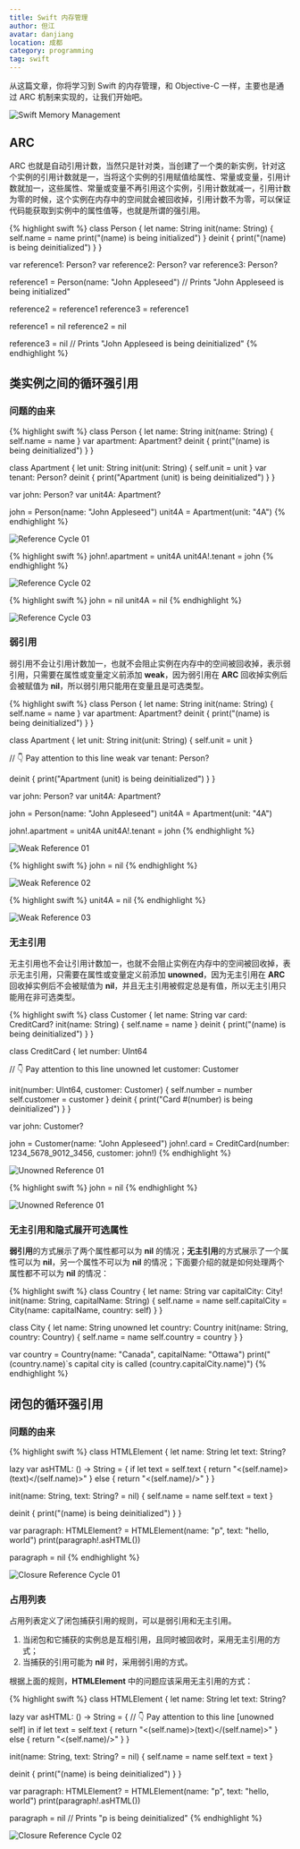 ```yaml
---
title: Swift 内存管理
author: 但江
avatar: danjiang
location: 成都
category: programming
tag: swift
---
```


从这篇文章，你将学习到 Swift 的内存管理，和 Objective-C 一样，主要也是通过 ARC 机制来实现的，让我们开始吧。

![Swift Memory Management](/images/swift-memory-management.jpg)

## ARC

ARC 也就是自动引用计数，当然只是针对类，当创建了一个类的新实例，针对这个实例的引用计数就是一，当将这个实例的引用赋值给属性、常量或变量，引用计数就加一，这些属性、常量或变量不再引用这个实例，引用计数就减一，引用计数为零的时候，这个实例在内存中的空间就会被回收掉，引用计数不为零，可以保证代码能获取到实例中的属性值等，也就是所谓的强引用。

{% highlight swift %}
class Person {
  let name: String
  init(name: String) {
    self.name = name
    print("\(name) is being initialized")
  }
  deinit {
    print("\(name) is being deinitialized")
  }
}

var reference1: Person?
var reference2: Person?
var reference3: Person?

reference1 = Person(name: "John Appleseed")
// Prints "John Appleseed is being initialized"

reference2 = reference1
reference3 = reference1

reference1 = nil
reference2 = nil

reference3 = nil
// Prints "John Appleseed is being deinitialized"
{% endhighlight %}

## 类实例之间的循环强引用

### 问题的由来

{% highlight swift %}
class Person {
  let name: String
  init(name: String) {
    self.name = name
  }
  var apartment: Apartment?
  deinit {
    print("\(name) is being deinitialized")
  }
}

class Apartment {
  let unit: String
  init(unit: String) {
    self.unit = unit
  }
  var tenant: Person?
  deinit {
    print("Apartment \(unit) is being deinitialized")
  }
}

var john: Person?
var unit4A: Apartment?

john = Person(name: "John Appleseed")
unit4A = Apartment(unit: "4A")
{% endhighlight %}

![Reference Cycle 01](/images/referenceCycle01_2x.png)

{% highlight swift %}
john!.apartment = unit4A
unit4A!.tenant = john
{% endhighlight %}

![Reference Cycle 02](/images/referenceCycle02_2x.png)

{% highlight swift %}
john = nil
unit4A = nil
{% endhighlight %}

![Reference Cycle 03](/images/referenceCycle03_2x.png)

### 弱引用

弱引用不会让引用计数加一，也就不会阻止实例在内存中的空间被回收掉，表示弱引用，只需要在属性或变量定义前添加 **weak**，因为弱引用在 **ARC** 回收掉实例后会被赋值为 **nil**，所以弱引用只能用在变量且是可选类型。

{% highlight swift %}
class Person {
  let name: String
  init(name: String) {
    self.name = name
  }
  var apartment: Apartment?
  deinit {
    print("\(name) is being deinitialized")
  }
}

class Apartment {
  let unit: String
  init(unit: String) {
    self.unit = unit
  }
  
  // 👇 Pay attention to this line
  weak var tenant: Person?
  
  deinit {
    print("Apartment \(unit) is being deinitialized")
  }
}

var john: Person?
var unit4A: Apartment?

john = Person(name: "John Appleseed")
unit4A = Apartment(unit: "4A")

john!.apartment = unit4A
unit4A!.tenant = john
{% endhighlight %}

![Weak Reference 01](/images/weakReference01_2x.png)

{% highlight swift %}
john = nil
{% endhighlight %}

![Weak Reference 02](/images/weakReference02_2x.png)

{% highlight swift %}
unit4A = nil
{% endhighlight %}

![Weak Reference 03](/images/weakReference03_2x.png)

### 无主引用

无主引用也不会让引用计数加一，也就不会阻止实例在内存中的空间被回收掉，表示无主引用，只需要在属性或变量定义前添加 **unowned**，因为无主引用在 **ARC** 回收掉实例后不会被赋值为 **nil**，并且无主引用被假定总是有值，所以无主引用只能用在非可选类型。

{% highlight swift %}
class Customer {
  let name: String
  var card: CreditCard?
  init(name: String) {
    self.name = name
  }
  deinit {
    print("\(name) is being deinitialized")
  }
}

class CreditCard {
  let number: UInt64
  
  // 👇 Pay attention to this line
  unowned let customer: Customer
  
  init(number: UInt64, customer: Customer) {
    self.number = number
    self.customer = customer
  }
  deinit {
    print("Card #\(number) is being deinitialized")
  }
}

var john: Customer?

john = Customer(name: "John Appleseed")
john!.card = CreditCard(number: 1234_5678_9012_3456, customer: john!)
{% endhighlight %}

![Unowned Reference 01](/images/unownedReference01_2x.png)

{% highlight swift %}
john = nil
{% endhighlight %}

![Unowned Reference 01](/images/unownedReference02_2x.png)

### 无主引用和隐式展开可选属性

**弱引用**的方式展示了两个属性都可以为 **nil** 的情况；**无主引用**的方式展示了一个属性可以为 **nil**，另一个属性不可以为 **nil** 的情况；下面要介绍的就是如何处理两个属性都不可以为 **nil** 的情况：

{% highlight swift %}
class Country {
  let name: String
  var capitalCity: City!
  init(name: String, capitalName: String) {
    self.name = name
    self.capitalCity = City(name: capitalName, country: self)
  }
}

class City {
  let name: String
  unowned let country: Country
  init(name: String, country: Country) {
    self.name = name
    self.country = country
  }
}

var country = Country(name: "Canada", capitalName: "Ottawa")
print("\(country.name)`s capital city is called \(country.capitalCity.name)")
{% endhighlight %}

## 闭包的循环强引用

### 问题的由来

{% highlight swift %}
class HTMLElement {
  let name: String
  let text: String?
  
  lazy var asHTML: () -> String = {
    if let text = self.text {
      return "<\(self.name)>\(text)</\(self.name)>"
    } else {
      return "<\(self.name)/>"
    }
  }
  
  init(name: String, text: String? = nil) {
    self.name = name
    self.text = text
  }
  
  deinit {
    print("\(name) is being deinitialized")
  }
}

var paragraph: HTMLElement? = HTMLElement(name: "p", text: "hello, world")
print(paragraph!.asHTML())

paragraph = nil
{% endhighlight %}

![Closure Reference Cycle 01](/images/closureReferenceCycle01_2x.png)

### 占用列表

占用列表定义了闭包捕获引用的规则，可以是弱引用和无主引用。

1. 当闭包和它捕获的实例总是互相引用，且同时被回收时，采用无主引用的方式；
2. 当捕获的引用可能为 **nil** 时，采用弱引用的方式。

根据上面的规则，**HTMLElement** 中的问题应该采用无主引用的方式：

{% highlight swift %}
class HTMLElement {
  let name: String
  let text: String?
  
  lazy var asHTML: () -> String = {
    // 👇 Pay attention to this line
    [unowned self] in
    if let text = self.text {
      return "<\(self.name)>\(text)</\(self.name)>"
    } else {
      return "<\(self.name)/>"
    }
  }
  
  init(name: String, text: String? = nil) {
    self.name = name
    self.text = text
  }
  
  deinit {
    print("\(name) is being deinitialized")
  }
}

var paragraph: HTMLElement? = HTMLElement(name: "p", text: "hello, world")
print(paragraph!.asHTML())

paragraph = nil
// Prints "p is being deinitialized"
{% endhighlight %}

![Closure Reference Cycle 02](/images/closureReferenceCycle02_2x.png)
